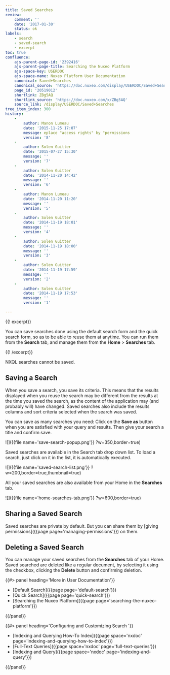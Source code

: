 ```yaml
---
title: Saved Searches
review:
    comment: ''
    date: '2017-01-30'
    status: ok
labels:
    - search
    - saved-search
    - excerpt
toc: true
confluence:
    ajs-parent-page-id: '2392416'
    ajs-parent-page-title: Searching the Nuxeo Platform
    ajs-space-key: USERDOC
    ajs-space-name: Nuxeo Platform User Documentation
    canonical: Saved+Searches
    canonical_source: 'https://doc.nuxeo.com/display/USERDOC/Saved+Searches'
    page_id: '20519012'
    shortlink: ZBg5AQ
    shortlink_source: 'https://doc.nuxeo.com/x/ZBg5AQ'
    source_link: /display/USERDOC/Saved+Searches
tree_item_index: 300
history:
    -
        author: Manon Lumeau
        date: '2015-11-25 17:07'
        message: eplace "access rights" by "permissions
        version: '8'
    -
        author: Solen Guitter
        date: '2015-07-27 15:30'
        message: ''
        version: '7'
    -
        author: Solen Guitter
        date: '2014-11-20 14:42'
        message: ''
        version: '6'
    -
        author: Manon Lumeau
        date: '2014-11-20 11:20'
        message: ''
        version: '5'
    -
        author: Solen Guitter
        date: '2014-11-19 18:01'
        message: ''
        version: '4'
    -
        author: Solen Guitter
        date: '2014-11-19 18:00'
        message: ''
        version: '3'
    -
        author: Solen Guitter
        date: '2014-11-19 17:59'
        message: ''
        version: '2'
    -
        author: Solen Guitter
        date: '2014-11-19 17:53'
        message: ''
        version: '1'

---
```

{{! excerpt}}

You can save searches done using the default search form and the quick search form, so as to be able to reuse them at anytime. You can run them from the **Search** tab, and manage them from the **Home** > **Searches** tab.

{{! /excerpt}}

NXQL searches cannot be saved.

## Saving a Search

When you save a search, you save its criteria. This means that the results displayed when you reuse the search may be different from the results at the time you saved the search, as the content of the application may (and probably will) have changed. Saved searches also include the results columns and sort criteria selected when the search was saved.

You can save as many searches you need: Click on the **Save as** button when you are satisfied with your query and results. Then give your search a title and confirm save.

![]({{file name='save-search-popup.png'}} ?w=350,border=true)

Saved searches are available in the Search tab drop down list. To load a search, just click on it in the list, it is automatically executed.

![]({{file name='saved-search-list.png'}} ?w=200,border=true,thumbnail=true)

All your saved searches are also available from your Home in the **Searches** tab.

![]({{file name='home-searches-tab.png'}} ?w=600,border=true)

## Sharing a Saved Search

Saved searches are private by default. But you can share them by [giving permissions]({{page page='managing-permissions'}}) on them.

## Deleting a Saved Search

You can manage your saved searches from the **Searches** tab of your Home. Saved searched are deleted like a regular document, by selecting it using the checkbox, clicking the **Delete** button and confirming deletion.


<div class="row" data-equalizer data-equalize-on="medium">
<div class="column medium-6">
{{#> panel heading='More in User Documentation'}}

- [Default Search]({{page page='default-search'}})
- [Quick Search]({{page page='quick-search'}})
- [Searching the Nuxeo Platform]({{page page='searching-the-nuxeo-platform'}})

{{/panel}}
</div>
<div class="column medium-6">
{{#> panel heading='Configuring and Customizing Search '}}

- [Indexing and Querying How-To Index]({{page space='nxdoc' page='indexing-and-querying-how-to-index'}})
- [Full-Text Queries]({{page space='nxdoc' page='full-text-queries'}})
- [Indexing and Query]({{page space='nxdoc' page='indexing-and-query'}})

{{/panel}}
</div>
</div>
